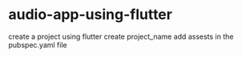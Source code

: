 # audio-app-using-flutter
create a project using flutter create project_name
add assests in the pubspec.yaml file
